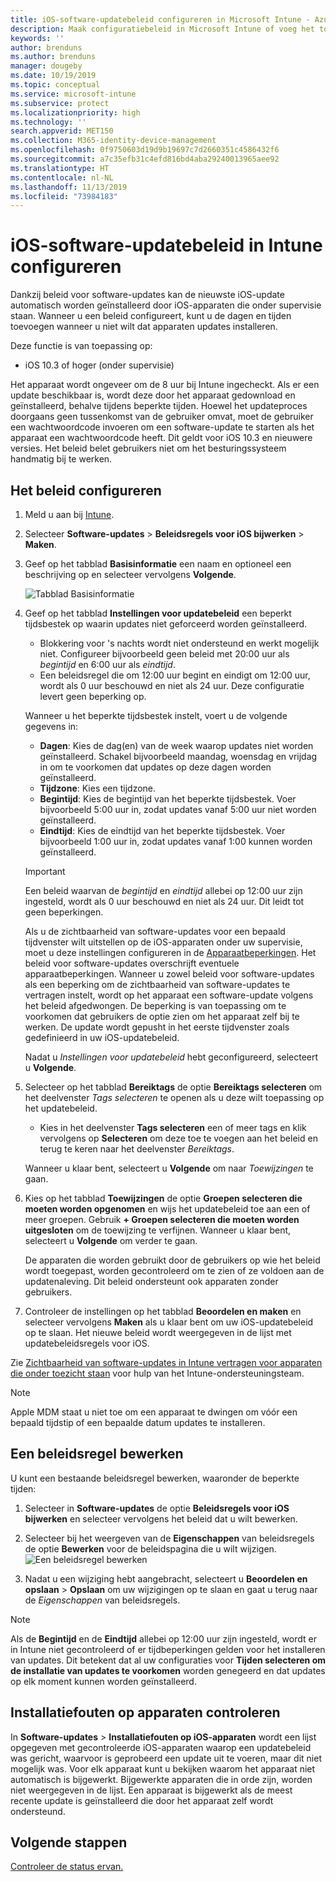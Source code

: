 ```yaml
---
title: iOS-software-updatebeleid configureren in Microsoft Intune - Azure | Microsoft Docs
description: Maak configuratiebeleid in Microsoft Intune of voeg het toe om te beperken wanneer software-updates automatisch worden geïnstalleerd op iOS-apparaten. U kunt de datum en tijd kiezen wanneer updates niet worden geïnstalleerd. U kunt dit beleid ook toewijzen aan groepen, gebruikers of apparaten en controleren op eventuele fouten bij de installatie.
keywords: ''
author: brenduns
ms.author: brenduns
manager: dougeby
ms.date: 10/19/2019
ms.topic: conceptual
ms.service: microsoft-intune
ms.subservice: protect
ms.localizationpriority: high
ms.technology: ''
search.appverid: MET150
ms.collection: M365-identity-device-management
ms.openlocfilehash: 0f9750603d19d9b19697c7d2660351c4586432f6
ms.sourcegitcommit: a7c35efb31c4efd816bd4aba29240013965aee92
ms.translationtype: HT
ms.contentlocale: nl-NL
ms.lasthandoff: 11/13/2019
ms.locfileid: "73984183"
---
```

# <a name="add-ios-software-update-policies-in-intune"></a>iOS-software-updatebeleid in Intune configureren

Dankzij beleid voor software-updates kan de nieuwste iOS-update automatisch worden geïnstalleerd door iOS-apparaten die onder supervisie staan. Wanneer u een beleid configureert, kunt u de dagen en tijden toevoegen wanneer u niet wilt dat apparaten updates installeren.

Deze functie is van toepassing op:

- iOS 10.3 of hoger (onder supervisie)

Het apparaat wordt ongeveer om de 8 uur bij Intune ingecheckt. Als er een update beschikbaar is, wordt deze door het apparaat gedownload en geïnstalleerd, behalve tijdens beperkte tijden. Hoewel het updateproces doorgaans geen tussenkomst van de gebruiker omvat, moet de gebruiker een wachtwoordcode invoeren om een software-update te starten als het apparaat een wachtwoordcode heeft. Dit geldt voor iOS 10.3 en nieuwere versies. Het beleid belet gebruikers niet om het besturingssysteem handmatig bij te werken.

## <a name="configure-the-policy"></a>Het beleid configureren

1. Meld u aan bij [Intune](https://go.microsoft.com/fwlink/?linkid=2090973).
2. Selecteer **Software-updates** > **Beleidsregels voor iOS bijwerken** > **Maken**.
3. Geef op het tabblad **Basisinformatie** een naam en optioneel een beschrijving op en selecteer vervolgens **Volgende**.

   ![Tabblad Basisinformatie](./media/software-updates-ios/basics-tab.png) 

4. Geef op het tabblad **Instellingen voor updatebeleid** een beperkt tijdsbestek op waarin updates niet geforceerd worden geïnstalleerd.  
   - Blokkering voor 's nachts wordt niet ondersteund en werkt mogelijk niet. Configureer bijvoorbeeld geen beleid met 20:00 uur als *begintijd* en 6:00 uur als *eindtijd*.
   - Een beleidsregel die om 12:00 uur begint en eindigt om 12:00 uur, wordt als 0 uur beschouwd en niet als 24 uur. Deze configuratie levert geen beperking op.

   Wanneer u het beperkte tijdsbestek instelt, voert u de volgende gegevens in:

   - **Dagen**: Kies de dag(en) van de week waarop updates niet worden geïnstalleerd. Schakel bijvoorbeeld maandag, woensdag en vrijdag in om te voorkomen dat updates op deze dagen worden geïnstalleerd.
   - **Tijdzone**: Kies een tijdzone.
   - **Begintijd**: Kies de begintijd van het beperkte tijdsbestek. Voer bijvoorbeeld 5:00 uur in, zodat updates vanaf 5:00 uur niet worden geïnstalleerd.
   - **Eindtijd**: Kies de eindtijd van het beperkte tijdsbestek. Voer bijvoorbeeld 1:00 uur in, zodat updates vanaf 1:00 kunnen worden geïnstalleerd.
  
   > [!IMPORTANT]  
   > Een beleid waarvan de *begintijd* en *eindtijd* allebei op 12:00 uur zijn ingesteld, wordt als 0 uur beschouwd en niet als 24 uur. Dit leidt tot geen beperkingen.  
    
   Als u de zichtbaarheid van software-updates voor een bepaald tijdvenster wilt uitstellen op de iOS-apparaten onder uw supervisie, moet u deze instellingen configureren in de [Apparaatbeperkingen](../configuration/device-restrictions-ios.md#general). Het beleid voor software-updates overschrijft eventuele apparaatbeperkingen. Wanneer u zowel beleid voor software-updates als een beperking om de zichtbaarheid van software-updates te vertragen instelt, wordt op het apparaat een software-update volgens het beleid afgedwongen. De beperking is van toepassing om te voorkomen dat gebruikers de optie zien om het apparaat zelf bij te werken. De update wordt gepusht in het eerste tijdvenster zoals gedefinieerd in uw iOS-updatebeleid.

   Nadat u *Instellingen voor updatebeleid* hebt geconfigureerd, selecteert u **Volgende**. 

5. Selecteer op het tabblad **Bereiktags** de optie **Bereiktags selecteren** om het deelvenster *Tags selecteren* te openen als u deze wilt toepassing op het updatebeleid.
   
   - Kies in het deelvenster **Tags selecteren** een of meer tags en klik vervolgens op **Selecteren** om deze toe te voegen aan het beleid en terug te keren naar het deelvenster *Bereiktags*.  

   Wanneer u klaar bent, selecteert u **Volgende** om naar *Toewijzingen* te gaan.

6. Kies op het tabblad **Toewijzingen** de optie **Groepen selecteren die moeten worden opgenomen** en wijs het updatebeleid toe aan een of meer groepen. Gebruik **+ Groepen selecteren die moeten worden uitgesloten** om de toewijzing te verfijnen. Wanneer u klaar bent, selecteert u **Volgende** om verder te gaan. 

   De apparaten die worden gebruikt door de gebruikers op wie het beleid wordt toegepast, worden gecontroleerd om te zien of ze voldoen aan de updatenaleving. Dit beleid ondersteunt ook apparaten zonder gebruikers.

7. Controleer de instellingen op het tabblad **Beoordelen en maken** en selecteer vervolgens **Maken** als u klaar bent om uw iOS-updatebeleid op te slaan. Het nieuwe beleid wordt weergegeven in de lijst met updatebeleidsregels voor iOS.


Zie [Zichtbaarheid van software-updates in Intune vertragen voor apparaten die onder toezicht staan](https://techcommunity.microsoft.com/t5/Intune-Customer-Success/Delaying-visibility-of-software-updates-in-Intune-for-supervised/ba-p/345753) voor hulp van het Intune-ondersteuningsteam.

> [!NOTE]
> Apple MDM staat u niet toe om een apparaat te dwingen om vóór een bepaald tijdstip of een bepaalde datum updates te installeren.

## <a name="edit-a-policy"></a>Een beleidsregel bewerken
U kunt een bestaande beleidsregel bewerken, waaronder de beperkte tijden:

1. Selecteer in **Software-updates** de optie **Beleidsregels voor iOS bijwerken** en selecteer vervolgens het beleid dat u wilt bewerken.

2. Selecteer bij het weergeven van de **Eigenschappen** van beleidsregels de optie **Bewerken** voor de beleidspagina die u wilt wijzigen.  
   ![Een beleidsregel bewerken](./media/software-updates-ios/edit-policy.png)   

3. Nadat u een wijziging hebt aangebracht, selecteert u **Beoordelen en opslaan** > **Opslaan** om uw wijzigingen op te slaan en gaat u terug naar de *Eigenschappen* van beleidsregels.  
 
> [!NOTE]
> Als de **Begintijd** en de **Eindtijd** allebei op 12:00 uur zijn ingesteld, wordt er in Intune niet gecontroleerd of er tijdbeperkingen gelden voor het installeren van updates. Dit betekent dat al uw configuraties voor **Tijden selecteren om de installatie van updates te voorkomen** worden genegeerd en dat updates op elk moment kunnen worden geïnstalleerd.  


## <a name="monitor-device-installation-failures"></a>Installatiefouten op apparaten controleren
<!-- 1352223 -->
In **Software-updates** > **Installatiefouten op iOS-apparaten** wordt een lijst opgegeven met gecontroleerde iOS-apparaten waarop een updatebeleid was gericht, waarvoor is geprobeerd een update uit te voeren, maar dit niet mogelijk was. Voor elk apparaat kunt u bekijken waarom het apparaat niet automatisch is bijgewerkt. Bijgewerkte apparaten die in orde zijn, worden niet weergegeven in de lijst. Een apparaat is bijgewerkt als de meest recente update is geïnstalleerd die door het apparaat zelf wordt ondersteund.

## <a name="next-steps"></a>Volgende stappen

[Controleer de status ervan.](../configuration/device-profile-monitor.md)

